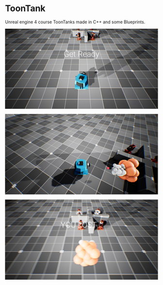# ToonTank
Unreal engine 4 course ToonTanks made in C++ and some Blueprints.

![Alt text](Pics/GameStart.jpg?raw=true "Game Start")

![Alt text](Pics/EnemyExplode.jpg?raw=true "Exploding Enemy")

![Alt text](Pics/PlayerExplode.jpg?raw=true "PlayerDeath")

